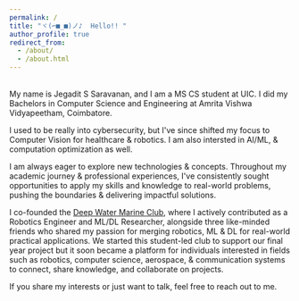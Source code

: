 ```yaml
---
permalink: /
title: "ヾ(⌐■_■)ノ♪  Hello!! "
author_profile: true
redirect_from:
  - /about/
  - /about.html
---
```

<br />
My name is Jegadit S Saravanan, and I am a MS CS student at UIC. I did my Bachelors in Computer Science and Engineering at Amrita Vishwa Vidyapeetham, Coimbatore. 

I used to be really into cybersecurity, but I've since shifted my focus to Computer Vision for healthcare & robotics.
I am also intersted in AI/ML, & computation optimization as well.

<!-- I used to be really into cybersecurity, but I've since shifted my focus to 3D Vision and Preception.  -->
I am always eager to explore new technologies & concepts. Throughout my academic journey & professional experiences, I've consistently sought opportunities to apply my skills and knowledge to real-world problems, pushing the boundaries & delivering impactful solutions.

I co-founded the [Deep Water Marine Club](https://rulerofeternalnight.github.io/AUV/), where I actively contributed as a Robotics Engineer and ML/DL Researcher, alongside three like-minded friends who shared my passion for merging robotics, ML & DL for real-world practical applications. We started this student-led club to support our final year project but it soon became a platform for individuals interested in fields such as robotics, computer science, aerospace, & communication systems to connect, share knowledge, and collaborate on projects.

If you share my interests or just want to talk, feel free to reach out to me.

<!-- This is the front page of a website that is powered by the [academicpages template](https://github.com/academicpages/academicpages.github.io) and hosted on GitHub pages. [GitHub pages](https://pages.github.com) is a free service in which websites are built and hosted from code and data stored in a GitHub repository, automatically updating when a new commit is made to the respository. This template was forked from the [Minimal Mistakes Jekyll Theme](https://mmistakes.github.io/minimal-mistakes/) created by Michael Rose, and then extended to support the kinds of content that academics have: publications, talks, teaching, a portfolio, blog posts, and a dynamically-generated CV. You can fork [this repository](https://github.com/academicpages/academicpages.github.io) right now, modify the configuration and markdown files, add your own PDFs and other content, and have your own site for free, with no ads! An older version of this template powers my own personal website at [stuartgeiger.com](http://stuartgeiger.com), which uses [this Github repository](https://github.com/staeiou/staeiou.github.io). -->